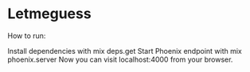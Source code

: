 # Letmeguess

How to run:

Install dependencies with mix deps.get
Start Phoenix endpoint with mix phoenix.server
Now you can visit localhost:4000 from your browser.

